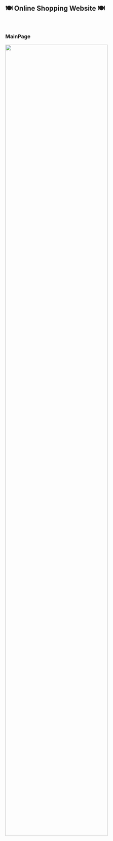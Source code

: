 <h2> 🍽 Online Shopping Website 🍽</h2>
<br>
<h3> MainPage </h3>
<img src = "https://user-images.githubusercontent.com/90611796/151280542-8392e854-b91c-487b-bac9-e11a3794eca2.gif" width="80%">

